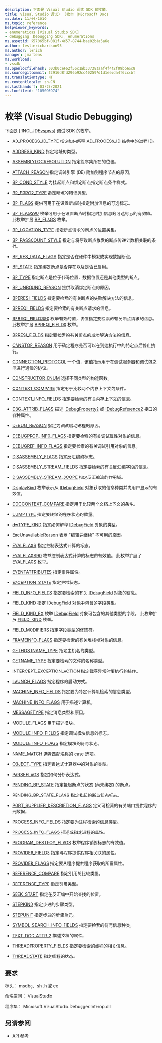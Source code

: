 ```yaml
---
description: 下面是 Visual Studio 调试 SDK 的枚举。
title: Visual Studio 调试)  (枚举 |Microsoft Docs
ms.date: 11/04/2016
ms.topic: reference
helpviewer_keywords:
- enumerations [Visual Studio SDK]
- debugging [Debugging SDK], enumerations
ms.assetid: 557065bf-081f-4d57-8744-bae02b8a5a6e
author: leslierichardson95
ms.author: lerich
manager: jmartens
ms.workload:
- vssdk
ms.openlocfilehash: 303b0ce662f56c1ab337383aaf4f4f2f09bb6ac8
ms.sourcegitcommit: f2916d8fd296b92cc402597d1d1eecda4f6cccbf
ms.translationtype: MT
ms.contentlocale: zh-CN
ms.lasthandoff: 03/25/2021
ms.locfileid: "105095974"
---
```

# <a name="enumerations-visual-studio-debugging"></a>枚举 (Visual Studio Debugging)
下面是 [!INCLUDE[vsprvs](../../../code-quality/includes/vsprvs_md.md)] 调试 SDK 的枚举。

- [AD_PROCESS_ID_TYPE](../../../extensibility/debugger/reference/ad-process-id-type.md) 指定如何解释 [AD_PROCESS_ID](../../../extensibility/debugger/reference/ad-process-id.md) 结构中的进程 ID。

- [ADDRESS_KIND](../../../extensibility/debugger/reference/address-kind.md) 指定地址的类型。

- [ASSEMBLYLOCRESOLUTION](../../../extensibility/debugger/reference/assemblylocresolution.md) 指定程序集所在的位置。

- [ATTACH_REASON](../../../extensibility/debugger/reference/attach-reason.md) 指定调试引擎 (DE) 附加到程序节点的原因。

- [BP_COND_STYLE](../../../extensibility/debugger/reference/bp-cond-style.md) 为挂起断点和绑定断点指定断点条件样式。

- [BP_ERROR_TYPE](../../../extensibility/debugger/reference/bp-error-type.md) 指定断点的错误类型。

- [BP_FLAGS](../../../extensibility/debugger/reference/bp-flags.md) 提供可用于在设置断点时指定附加信息的可选标志。

- [BP_FLAGS90](../../../extensibility/debugger/reference/bp-flags90.md) 枚举可用于在设置断点时指定附加信息的可选标志的有效值。 此枚举扩展 [BP_FLAGS](../../../extensibility/debugger/reference/bp-flags.md) 枚举。

- [BP_LOCATION_TYPE](../../../extensibility/debugger/reference/bp-location-type.md) 指定断点请求的断点的位置类型。

- [BP_PASSCOUNT_STYLE](../../../extensibility/debugger/reference/bp-passcount-style.md) 指定与将导致断点激发的断点传递计数相关联的条件。

- [BP_RES_DATA_FLAGS](../../../extensibility/debugger/reference/bp-res-data-flags.md) 指定是否在硬件中模拟或实现数据断点。

- [BP_STATE](../../../extensibility/debugger/reference/bp-state.md) 指定绑定断点是否存在以及是否已启用。

- [BP_TYPE](../../../extensibility/debugger/reference/bp-type.md) 指定断点是位于代码位置、数据位置还是其他类型的断点。

- [BP_UNBOUND_REASON](../../../extensibility/debugger/reference/bp-unbound-reason.md) 提供取消绑定断点的原因。

- [BPERESI_FIELDS](../../../extensibility/debugger/reference/bperesi-fields.md) 指定要检索的有关断点的失败解决方法的信息。

- [BPREQI_FIELDS](../../../extensibility/debugger/reference/bpreqi-fields.md) 指定要检索的有关断点请求的信息。

- [BPREQI_FIELDS90](../../../extensibility/debugger/reference/bpreqi-fields90.md) 枚举有效的值，该值指定要检索的有关断点请求的信息。 此枚举扩展 [BPREQI_FIELDS](../../../extensibility/debugger/reference/bpreqi-fields.md) 枚举。

- [BPRESI_FIELDS](../../../extensibility/debugger/reference/bpresi-fields.md) 指定要检索的有关断点的成功解决方法的信息。

- [CANSTOP_REASON](../../../extensibility/debugger/reference/canstop-reason.md) 用于确定程序是否可以在到达执行中的特定点后停止执行。

- [CONNECTION_PROTOCOL](../../../extensibility/debugger/reference/connection-protocol.md) 一个值，该值指示用于在调试服务器和调试包之间进行通信的协议。

- [CONSTRUCTOR_ENUM](../../../extensibility/debugger/reference/constructor-enum.md) 选择不同类型的构造函数。

- [CONTEXT_COMPARE](../../../extensibility/debugger/reference/context-compare.md) 指定用于比较两个内存上下文的条件。

- [CONTEXT_INFO_FIELDS](../../../extensibility/debugger/reference/context-info-fields.md) 指定要检索的有关内存上下文的信息。

- [DBG_ATTRIB_FLAGS](../../../extensibility/debugger/reference/dbg-attrib-flags.md) 描述 [IDebugProperty2](../../../extensibility/debugger/reference/idebugproperty2.md) 或 [IDebugReference2](../../../extensibility/debugger/reference/idebugreference2.md) 接口的各种属性。

- [DEBUG_REASON](../../../extensibility/debugger/reference/debug-reason.md) 指定为调试启动进程的原因。

- [DEBUGPROP_INFO_FLAGS](../../../extensibility/debugger/reference/debugprop-info-flags.md) 指定要检索的有关调试属性对象的信息。

- [DEBUGREF_INFO_FLAGS](../../../extensibility/debugger/reference/debugref-info-flags.md) 指定要检索的有关调试引用对象的信息。

- [DISASSEMBLY_FLAGS](../../../extensibility/debugger/reference/disassembly-flags.md) 指定反汇编的标志。

- [DISASSEMBLY_STREAM_FIELDS](../../../extensibility/debugger/reference/disassembly-stream-fields.md) 指定要检索的有关反汇编字段的信息。

- [DISASSEMBLY_STREAM_SCOPE](../../../extensibility/debugger/reference/disassembly-stream-scope.md) 指定反汇编流的作用域。

- [DisplayKind](../../../extensibility/debugger/reference/displaykind.md) 枚举表示从 [IDebugField](../../../extensibility/debugger/reference/idebugfield.md) 对象获取的信息种类并向用户显示的有效值。

- [DOCCONTEXT_COMPARE](../../../extensibility/debugger/reference/doccontext-compare.md) 指定用于比较两个文档上下文的条件。

- [DUMPTYPE](../../../extensibility/debugger/reference/dumptype.md) 指定要转储的程序状态的数量。

- [dwTYPE_KIND](../../../extensibility/debugger/reference/dwtype-kind.md) 指定如何解释 [IDebugField](../../../extensibility/debugger/reference/idebugfield.md) 对象的类型。

- [EncUnavailableReason](../../../extensibility/debugger/reference/encunavailablereason.md) 表示 "编辑并继续" 不可用的原因。

- [EVALFLAGS](../../../extensibility/debugger/reference/evalflags.md) 指定控制表达式计算的标志。

- [EVALFLAGS90](../../../extensibility/debugger/reference/evalflags90.md) 枚举控制表达式计算的标志的有效值。 此枚举扩展了 [EVALFLAGS](../../../extensibility/debugger/reference/evalflags.md) 枚举。

- [EVENTATTRIBUTES](../../../extensibility/debugger/reference/eventattributes.md) 指定事件属性。

- [EXCEPTION_STATE](../../../extensibility/debugger/reference/exception-state.md) 指定异常状态。

- [FIELD_INFO_FIELDS](../../../extensibility/debugger/reference/field-info-fields.md) 指定要检索的有关 [IDebugField](../../../extensibility/debugger/reference/idebugfield.md) 对象的信息。

- [FIELD_KIND](../../../extensibility/debugger/reference/field-kind.md) 指定 [IDebugField](../../../extensibility/debugger/reference/idebugfield.md) 对象中包含的字段类型。

- [FIELD_KIND_EX](../../../extensibility/debugger/reference/field-kind-ex.md) 枚举 [IDebugField](../../../extensibility/debugger/reference/idebugfield.md) 对象可包含的其他类型的字段。 此枚举扩展 [FIELD_KIND](../../../extensibility/debugger/reference/field-kind.md) 枚举。

- [FIELD_MODIFIERS](../../../extensibility/debugger/reference/field-modifiers.md) 指定字段类型的修饰符。

- [FRAMEINFO_FLAGS](../../../extensibility/debugger/reference/frameinfo-flags.md) 指定要检索的有关堆栈帧对象的信息。

- [GETHOSTNAME_TYPE](../../../extensibility/debugger/reference/gethostname-type.md) 指定主机名的类型。

- [GETNAME_TYPE](../../../extensibility/debugger/reference/getname-type.md) 指定要检索的文件的名称类型。

- [INTERCEPT_EXCEPTION_ACTION](../../../extensibility/debugger/reference/intercept-exception-action.md) 指定截获异常时要执行的操作。

- [LAUNCH_FLAGS](../../../extensibility/debugger/reference/launch-flags.md) 指定程序的启动方式。

- [MACHINE_INFO_FIELDS](../../../extensibility/debugger/reference/machine-info-fields.md) 指定要为特定计算机检索的信息类型。

- [MACHINE_INFO_FLAGS](../../../extensibility/debugger/reference/machine-info-flags.md) 用于描述计算机。

- [MESSAGETYPE](../../../extensibility/debugger/reference/messagetype.md) 指定消息类型和原因。

- [MODULE_FLAGS](../../../extensibility/debugger/reference/module-flags.md) 用于描述模块。

- [MODULE_INFO_FIELDS](../../../extensibility/debugger/reference/module-info-fields.md) 指定调试模块信息的标志。

- [MODULE_INFO_FLAGS](../../../extensibility/debugger/reference/module-info-flags.md) 指定模块的符号状态。

- [NAME_MATCH](../../../extensibility/debugger/reference/name-match.md) 选择匹配名称的 case 选项。

- [OBJECT_TYPE](../../../extensibility/debugger/reference/object-type.md) 指定表达式计算器中的对象的类型。

- [PARSEFLAGS](../../../extensibility/debugger/reference/parseflags.md) 指定如何分析表达式。

- [PENDING_BP_STATE](../../../extensibility/debugger/reference/pending-bp-state.md) 指定挂起断点的状态 (尚未绑定) 的断点。

- [PENDING_BP_STATE_FLAGS](../../../extensibility/debugger/reference/pending-bp-state-flags.md) 指定挂起的断点状态标志。

- [PORT_SUPPLIER_DESCRIPTION_FLAGS](../../../extensibility/debugger/reference/port-supplier-description-flags.md) 定义可检索的有关端口提供程序的元数据。

- [PROCESS_INFO_FIELDS](../../../extensibility/debugger/reference/process-info-fields.md) 指定要为进程检索的信息类型。

- [PROCESS_INFO_FLAGS](../../../extensibility/debugger/reference/process-info-flags.md) 描述或指定进程的属性。

- [PROGRAM_DESTROY_FLAGS](../../../extensibility/debugger/reference/program-destroy-flags.md) 枚举程序销毁标志的有效值。

- [PROVIDER_FIELDS](../../../extensibility/debugger/reference/provider-fields.md) 指定与程序提供程序相关联的属性。

- [PROVIDER_FLAGS](../../../extensibility/debugger/reference/provider-flags.md) 指定要从程序提供程序获取的所需属性。

- [REFERENCE_COMPARE](../../../extensibility/debugger/reference/reference-compare.md) 指定引用的比较类型。

- [REFERENCE_TYPE](../../../extensibility/debugger/reference/reference-type.md) 指定引用类型。

- [SEEK_START](../../../extensibility/debugger/reference/seek-start.md) 指定在反汇编中开始查找的位置。

- [STEPKIND](../../../extensibility/debugger/reference/stepkind.md) 指定步进的步骤类型。

- [STEPUNIT](../../../extensibility/debugger/reference/stepunit.md) 指定步进的步骤单元。

- [SYMBOL_SEARCH_INFO_FIELDS](../../../extensibility/debugger/reference/symbol-search-info-fields.md) 指定要检索的符号信息种类。

- [TEXT_DOC_ATTR_2](../../../extensibility/debugger/reference/text-doc-attr-2.md) 描述文档的属性。

- [THREADPROPERTY_FIELDS](../../../extensibility/debugger/reference/threadproperty-fields.md) 指定要检索的线程的相关信息。

- [THREADSTATE](../../../extensibility/debugger/reference/threadstate.md) 指定线程的状态。

## <a name="requirements"></a>要求
 标头： msdbg、sh .h 或 ee

 命名空间： VisualStudio

 程序集： Microsoft.VisualStudio.Debugger.Interop.dll

## <a name="see-also"></a>另请参阅
- [API 参考](../../../extensibility/debugger/reference/api-reference-visual-studio-debugging.md)
